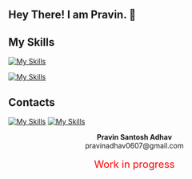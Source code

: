 ## Hey There! I am Pravin. :wave:

## My Skills
  
  [![My Skills](https://skillicons.dev/icons?i=java,python,c,cpp,php,js)](https://skillicons.dev)

  [![My Skills](https://skillicons.dev/icons?i=html,css,react,tailwind,materialui,git,github)](https://skillicons.dev)

## Contacts
  [![My Skills](https://skillicons.dev/icons?i=linkedin)](https://www.linkedin.com/in/pravin-adhav-)
  [![My Skills](https://skillicons.dev/icons?i=twitter)](https://twitter.com/pravin_0607)

<div align="center">
    <strong>Pravin Santosh Adhav</strong><br>
    pravinadhav0607@gmail.com<br><br>
    <span style="color:red; font-size:20px;">Work in progress</span>
</div>
